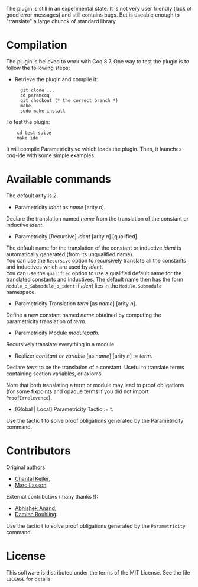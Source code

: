The plugin is still in an experimental state. 
It is not very user friendly (lack of good error messages) and still contains bugs. 
But is useable enough to "translate" a large chunck of standard library. 

Compilation 
===========

The plugin is believed to work with Coq 8.7.
One way to test the plugin is to follow the following steps:

* Retrieve the plugin and compile it:

        git clone ...
        cd paramcoq 
        git checkout (* the correct branch *)
        make
        sudo make install

To test the plugin:

        cd test-suite
        make ide

It will compile Parametricity.vo which loads the plugin. 
Then, it launches coq-ide with some simple examples. 

Available commands
==================

The default arity is 2. 

- Parametricity *ident* as *name* [arity *n*].

Declare the translation named *name* from the translation of the constant or inductive *ident*.

- Parametricity [Recursive] *ident* [arity *n*] [qualified].

The default name for the translation of the constant or inductive *ident* is automatically generated (from its unqualified name).  
You can use the `Recursive` option to recursively translate all the constants and inductives which are used by *ident*.  
You can use the `qualified` option to use a qualified default name for the translated constants and inductives. The default name then has the form `Module_o_Submodule_o_ident` if *ident* lies in the `Module.Submodule` namespace.

- Parametricity Translation *term* [as *name*] [arity *n*]. 

Define a new constant named *name* obtained by computing the parametricity translation of *term*. 

- Parametricity Module *modulepath*.

Recursively translate everything in a module. 

- Realizer *constant or variable* [as *name*] [arity *n*] := *term*.

Declare *term* to be the translation of a constant. 
Useful to translate terms containing section variables, or axioms. 

Note that both translating a term or module may lead to proof obligations (for some fixpoints and opaque terms if you did not import `ProofIrrelevence`).

- [Global | Local] Parametricity Tactic := t.

Use the tactic t to solve proof obligations generated by the Parametricity command.

Contributors
============

Original authors:
- [Chantal Keller](https://www.lri.fr/~keller/),
- [Marc Lasson](https://mlasson.github.io/).

External contributors (many thanks !):
- [Abhishek Anand](http://www.cs.cornell.edu/~aa755/),
- [Damien Rouhling](http://perso.ens-lyon.fr/damien.rouhling/).

Use the tactic t to solve proof obligations generated by the `Parametricity` command.

License
=======
This software is distributed under the terms of the MIT License. See the
file `LICENSE` for details.
